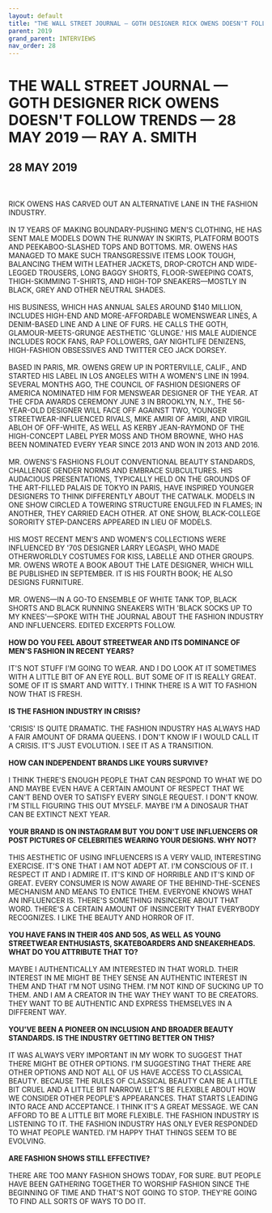 ```yaml
---
layout: default
title: "THE WALL STREET JOURNAL — GOTH DESIGNER RICK OWENS DOESN'T FOLLOW TRENDS — 28 MAY 2019 — RAY A. SMITH"
parent: 2019
grand_parent: INTERVIEWS
nav_order: 28
---
```


# THE WALL STREET JOURNAL — GOTH DESIGNER RICK OWENS DOESN'T FOLLOW TRENDS — 28 MAY 2019 — RAY A. SMITH
## 28 MAY 2019 

<br><br>
RICK OWENS HAS CARVED OUT AN ALTERNATIVE LANE IN THE FASHION INDUSTRY.
<br><br>
IN 17 YEARS OF MAKING BOUNDARY-PUSHING MEN'S CLOTHING, HE HAS SENT MALE MODELS DOWN THE RUNWAY IN SKIRTS, PLATFORM BOOTS AND PEEKABOO-SLASHED TOPS AND BOTTOMS. MR. OWENS HAS MANAGED TO MAKE SUCH TRANSGRESSIVE ITEMS LOOK TOUGH, BALANCING THEM WITH LEATHER JACKETS, DROP-CROTCH AND WIDE-LEGGED TROUSERS, LONG BAGGY SHORTS, FLOOR-SWEEPING COATS, THIGH-SKIMMING T-SHIRTS, AND HIGH-TOP SNEAKERS—MOSTLY IN BLACK, GREY AND OTHER NEUTRAL SHADES.
<br><br>
HIS BUSINESS, WHICH HAS ANNUAL SALES AROUND $140 MILLION, INCLUDES HIGH-END AND MORE-AFFORDABLE WOMENSWEAR LINES, A DENIM-BASED LINE AND A LINE OF FURS. HE CALLS THE GOTH, GLAMOUR-MEETS-GRUNGE AESTHETIC 'GLUNGE.' HIS MALE AUDIENCE INCLUDES ROCK FANS, RAP FOLLOWERS, GAY NIGHTLIFE DENIZENS, HIGH-FASHION OBSESSIVES AND TWITTER CEO JACK DORSEY.
<br><br>
BASED IN PARIS, MR. OWENS GREW UP IN PORTERVILLE, CALIF., AND STARTED HIS LABEL IN LOS ANGELES WITH A WOMEN'S LINE IN 1994. SEVERAL MONTHS AGO, THE COUNCIL OF FASHION DESIGNERS OF AMERICA NOMINATED HIM FOR MENSWEAR DESIGNER OF THE YEAR. AT THE CFDA AWARDS CEREMONY JUNE 3 IN BROOKLYN, N.Y., THE 56-YEAR-OLD DESIGNER WILL FACE OFF AGAINST TWO, YOUNGER STREETWEAR-INFLUENCED RIVALS, MIKE AMIRI OF AMIRI, AND VIRGIL ABLOH OF OFF-WHITE, AS WELL AS KERBY JEAN-RAYMOND OF THE HIGH-CONCEPT LABEL PYER MOSS AND THOM BROWNE, WHO HAS BEEN NOMINATED EVERY YEAR SINCE 2013 AND WON IN 2013 AND 2016.
<br><br>
MR. OWENS'S FASHIONS FLOUT CONVENTIONAL BEAUTY STANDARDS, CHALLENGE GENDER NORMS AND EMBRACE SUBCULTURES. HIS AUDACIOUS PRESENTATIONS, TYPICALLY HELD ON THE GROUNDS OF THE ART-FILLED PALAIS DE TOKYO IN PARIS, HAVE INSPIRED YOUNGER DESIGNERS TO THINK DIFFERENTLY ABOUT THE CATWALK. MODELS IN ONE SHOW CIRCLED A TOWERING STRUCTURE ENGULFED IN FLAMES; IN ANOTHER, THEY CARRIED EACH OTHER. AT ONE SHOW, BLACK-COLLEGE SORORITY STEP-DANCERS APPEARED IN LIEU OF MODELS.
<br><br>
HIS MOST RECENT MEN'S AND WOMEN'S COLLECTIONS WERE INFLUENCED BY '70S DESIGNER LARRY LEGASPI, WHO MADE OTHERWORLDLY COSTUMES FOR KISS, LABELLE AND OTHER GROUPS. MR. OWENS WROTE A BOOK ABOUT THE LATE DESIGNER, WHICH WILL BE PUBLISHED IN SEPTEMBER. IT IS HIS FOURTH BOOK; HE ALSO DESIGNS FURNITURE.
<br><br>
MR. OWENS—IN A GO-TO ENSEMBLE OF WHITE TANK TOP, BLACK SHORTS AND BLACK RUNNING SNEAKERS WITH 'BLACK SOCKS UP TO MY KNEES'—SPOKE WITH THE JOURNAL ABOUT THE FASHION INDUSTRY AND INFLUENCERS. EDITED EXCERPTS FOLLOW.
<br><br>
<b>HOW DO YOU FEEL ABOUT STREETWEAR AND ITS DOMINANCE OF MEN'S FASHION IN RECENT YEARS?</b>
<br><br>
IT'S NOT STUFF I'M GOING TO WEAR. AND I DO LOOK AT IT SOMETIMES WITH A LITTLE BIT OF AN EYE ROLL. BUT SOME OF IT IS REALLY GREAT. SOME OF IT IS SMART AND WITTY. I THINK THERE IS A WIT TO FASHION NOW THAT IS FRESH.
<br><br>
<b>IS THE FASHION INDUSTRY IN CRISIS?</b>
<br><br>
'CRISIS' IS QUITE DRAMATIC. THE FASHION INDUSTRY HAS ALWAYS HAD A FAIR AMOUNT OF DRAMA QUEENS. I DON'T KNOW IF I WOULD CALL IT A CRISIS. IT'S JUST EVOLUTION. I SEE IT AS A TRANSITION.
<br><br>
<b>HOW CAN INDEPENDENT BRANDS LIKE YOURS SURVIVE?</b>
<br><br>
I THINK THERE'S ENOUGH PEOPLE THAT CAN RESPOND TO WHAT WE DO AND MAYBE EVEN HAVE A CERTAIN AMOUNT OF RESPECT THAT WE CAN'T BEND OVER TO SATISFY EVERY SINGLE REQUEST. I DON'T KNOW. I'M STILL FIGURING THIS OUT MYSELF. MAYBE I'M A DINOSAUR THAT CAN BE EXTINCT NEXT YEAR.
<br><br>
<b>YOUR BRAND IS ON INSTAGRAM BUT YOU DON'T USE INFLUENCERS OR POST PICTURES OF CELEBRITIES WEARING YOUR DESIGNS. WHY NOT? </b>
<br><br>
THIS AESTHETIC OF USING INFLUENCERS IS A VERY VALID, INTERESTING EXERCISE. IT'S ONE THAT I AM NOT ADEPT AT. I'M CONSCIOUS OF IT. I RESPECT IT AND I ADMIRE IT. IT'S KIND OF HORRIBLE AND IT'S KIND OF GREAT. EVERY CONSUMER IS NOW AWARE OF THE BEHIND-THE-SCENES MECHANISM AND MEANS TO ENTICE THEM. EVERYONE KNOWS WHAT AN INFLUENCER IS. THERE'S SOMETHING INSINCERE ABOUT THAT WORD. THERE'S A CERTAIN AMOUNT OF INSINCERITY THAT EVERYBODY RECOGNIZES. I LIKE THE BEAUTY AND HORROR OF IT.
<br><br>
<b>YOU HAVE FANS IN THEIR 40S AND 50S, AS WELL AS YOUNG STREETWEAR ENTHUSIASTS, SKATEBOARDERS AND SNEAKERHEADS. WHAT DO YOU ATTRIBUTE THAT TO?</b>
<br><br>
MAYBE I AUTHENTICALLY AM INTERESTED IN THAT WORLD. THEIR INTEREST IN ME MIGHT BE THEY SENSE AN AUTHENTIC INTEREST IN THEM AND THAT I'M NOT USING THEM. I'M NOT KIND OF SUCKING UP TO THEM. AND I AM A CREATOR IN THE WAY THEY WANT TO BE CREATORS. THEY WANT TO BE AUTHENTIC AND EXPRESS THEMSELVES IN A DIFFERENT WAY.
<br><br>
<b>YOU'VE BEEN A PIONEER ON INCLUSION AND BROADER BEAUTY STANDARDS. IS THE INDUSTRY GETTING BETTER ON THIS?</b>
<br><br>
IT WAS ALWAYS VERY IMPORTANT IN MY WORK TO SUGGEST THAT THERE MIGHT BE OTHER OPTIONS. I'M SUGGESTING THAT THERE ARE OTHER OPTIONS AND NOT ALL OF US HAVE ACCESS TO CLASSICAL BEAUTY. BECAUSE THE RULES OF CLASSICAL BEAUTY CAN BE A LITTLE BIT CRUEL AND A LITTLE BIT NARROW. LET'S BE FLEXIBLE ABOUT HOW WE CONSIDER OTHER PEOPLE'S APPEARANCES. THAT STARTS LEADING INTO RACE AND ACCEPTANCE. I THINK IT'S A GREAT MESSAGE. WE CAN AFFORD TO BE A LITTLE BIT MORE FLEXIBLE. THE FASHION INDUSTRY IS LISTENING TO IT. THE FASHION INDUSTRY HAS ONLY EVER RESPONDED TO WHAT PEOPLE WANTED. I'M HAPPY THAT THINGS SEEM TO BE EVOLVING.
<br><br>
<b>ARE FASHION SHOWS STILL EFFECTIVE?</b>
<br><br>
THERE ARE TOO MANY FASHION SHOWS TODAY, FOR SURE. BUT PEOPLE HAVE BEEN GATHERING TOGETHER TO WORSHIP FASHION SINCE THE BEGINNING OF TIME AND THAT'S NOT GOING TO STOP. THEY'RE GOING TO FIND ALL SORTS OF WAYS TO DO IT.

